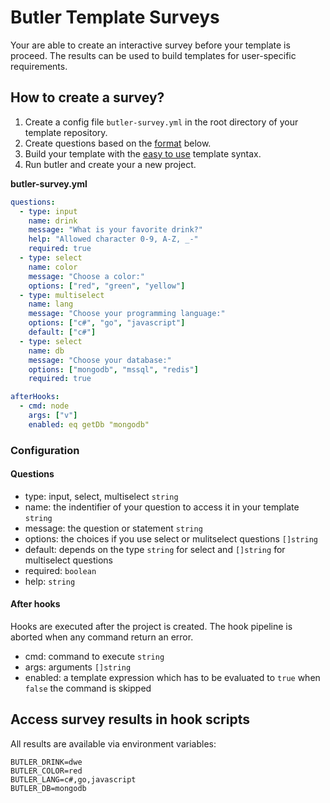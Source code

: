 # Butler Template Surveys

Your are able to create an interactive survey before your template is proceed. The results can be used to build templates for user-specific requirements.

## How to create a survey?

1. Create a config file `butler-survey.yml` in the root directory of your template repository.
2. Create questions based on the [format](#configuration) below.
3. Build your template with the [easy to use](/docs/templateSyntax.md#get-survey-results) template syntax.
4. Run butler and create your a new project.

**butler-survey.yml**
```yml
questions:
  - type: input
    name: drink
    message: "What is your favorite drink?"
    help: "Allowed character 0-9, A-Z, _-"
    required: true
  - type: select
    name: color
    message: "Choose a color:"
    options: ["red", "green", "yellow"]
  - type: multiselect
    name: lang
    message: "Choose your programming language:"
    options: ["c#", "go", "javascript"]
    default: ["c#"]
  - type: select
    name: db
    message: "Choose your database:"
    options: ["mongodb", "mssql", "redis"]
    required: true

afterHooks:
  - cmd: node
    args: ["v"]
    enabled: eq getDb "mongodb"
```

### Configuration

#### Questions
- type: input, select, multiselect `string`
- name: the indentifier of your question to access it in your template `string`
- message: the question or statement `string`
- options: the choices if you use select or mulitselect questions `[]string`
- default: depends on the type `string` for select and `[]string` for multiselect questions
- required: `boolean`
- help: `string`

#### After hooks
Hooks are executed after the project is created. The hook pipeline is aborted when any command return an error.

- cmd: command to execute `string`
- args: arguments `[]string`
- enabled: a template expression which has to be evaluated to `true` when `false` the command is skipped

## Access survey results in hook scripts

All results are available via environment variables:
```
BUTLER_DRINK=dwe
BUTLER_COLOR=red
BUTLER_LANG=c#,go,javascript
BUTLER_DB=mongodb
```
